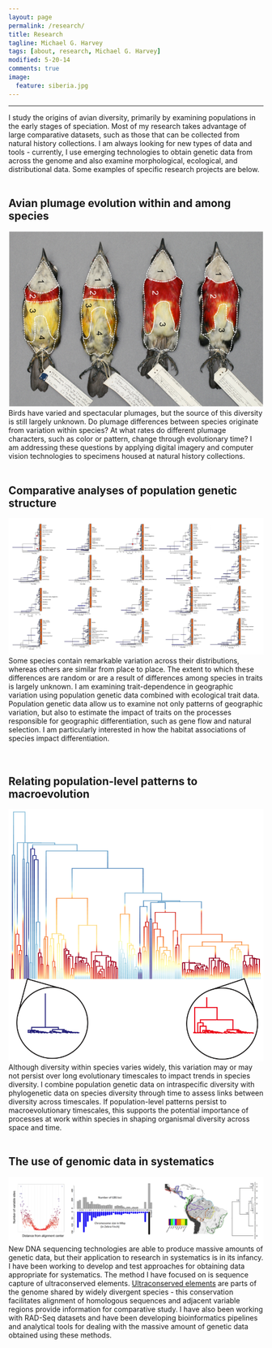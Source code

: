```yaml
---
layout: page
permalink: /research/
title: Research
tagline: Michael G. Harvey
tags: [about, research, Michael G. Harvey]
modified: 5-20-14
comments: true
image:
  feature: siberia.jpg
---
```


***

I study the origins of avian diversity, primarily by examining populations in the early stages of speciation. Most of my research takes advantage of large comparative datasets, such as those that can be collected from natural history collections. I am always looking for new types of data and tools - currently, I use emerging technologies to obtain genetic data from across the genome and also examine morphological, ecological, and distributional data. Some examples of specific research projects are below. 
<br><br>

## Avian plumage evolution within and among species

![trees!](/images/barbets.png)
Birds have varied and spectacular plumages, but the source of this diversity is still largely unknown. Do plumage differences between species originate from variation within species? At what rates do different plumage characters, such as color or pattern, change through evolutionary time? I am addressing these questions by applying digital imagery and computer vision technologies to specimens housed at natural history collections. 
<br><br>

## Comparative analyses of population genetic structure

![trees!](/images/trees.png)
Some species contain remarkable variation across their distributions, whereas others are similar from place to place. The extent to which these differences are random or are a result of differences among species in traits is largely unknown. I am examining trait-dependence in geographic variation using population genetic data combined with ecological trait data. Population genetic data allow us to examine not only patterns of geographic variation, but also to estimate the impact of traits on the processes responsible for geographic differentiation, such as gene flow and natural selection. I am particularly interested in how the habitat associations of species impact differentiation.  
<br><br>

## Relating population-level patterns to macroevolution

![bamm!](/images/bamm.png)
Although diversity within species varies widely, this variation may or may not persist over long evolutionary timescales to impact trends in species diversity. I combine population genetic data on intraspecific diversity with phylogenetic data on species diversity through time to assess links between diversity across timescales. If population-level patterns persist to macroevolutionary timescales, this supports the potential importance of processes at work within species in shaping organismal diversity across space and time. 
<br><br>

## The use of genomic data in systematics

![genomics!](/images/genomics.png)
New DNA sequencing technologies are able to produce massive amounts of genetic data, but their application to research in systematics is in its infancy. I have been working to develop and test approaches for obtaining data appropriate for systematics. The method I have focused on is sequence capture of ultraconserved elements. <a href="http://www.ultraconserved.org" target="_blank">Ultraconserved elements</a> are parts of the genome shared by widely divergent species - this conservation facilitates alignment of homologous sequences and adjacent variable regions provide information for comparative study. I have also been working with RAD-Seq datasets and have been developing bioinformatics pipelines and analytical tools for dealing with the massive amount of genetic data obtained using these methods.
